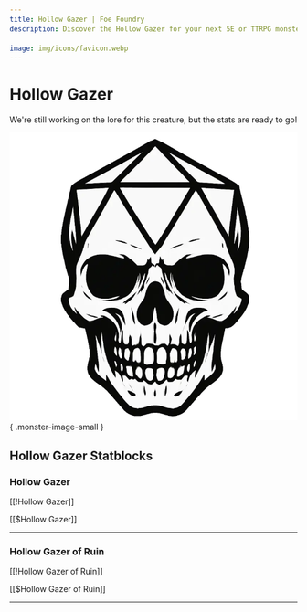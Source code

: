 ```yaml
---
title: Hollow Gazer | Foe Foundry
description: Discover the Hollow Gazer for your next 5E or TTRPG monster.

image: img/icons/favicon.webp
---
```


# Hollow Gazer


We're still working on the lore for this creature, but the stats are ready to go!


![Hollow Gazer](../img/icons/favicon.webp){ .monster-image-small }


## Hollow Gazer Statblocks


### Hollow Gazer

[[!Hollow Gazer]]

[[$Hollow Gazer]]

---

### Hollow Gazer of Ruin

[[!Hollow Gazer of Ruin]]

[[$Hollow Gazer of Ruin]]

---
